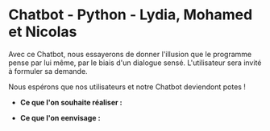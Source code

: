 # Chatbot - Python - Lydia, Mohamed et Nicolas

Avec ce Chatbot, nous essayerons de donner l'illusion que le programme pense par lui même, par le biais d'un dialogue sensé.
L'utilisateur sera invité à formuler sa demande.

Nous espérons que nos utilisateurs et notre Chatbot deviendont potes !


* **Ce que l'on souhaite réaliser :**

* **Ce que l'on eenvisage :**
